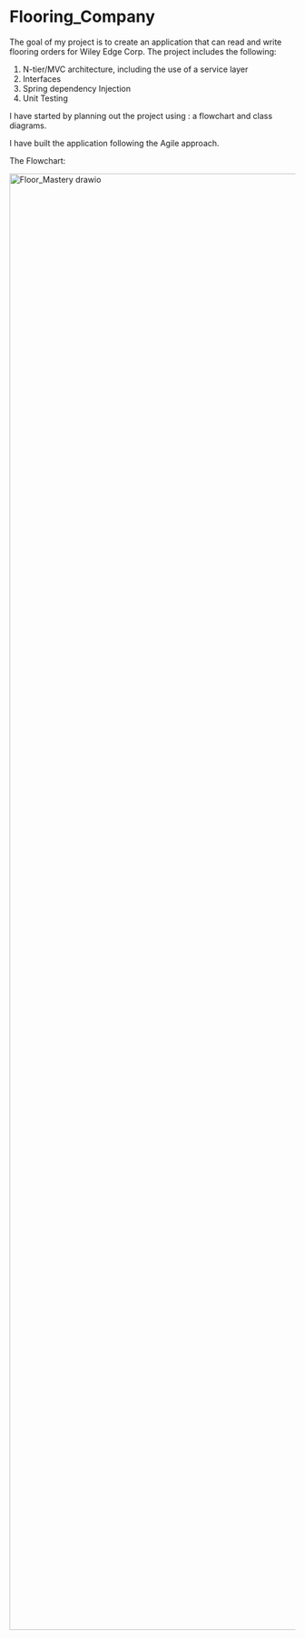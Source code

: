 # Flooring_Company
The goal of my project is to create an application that can read and write flooring orders for Wiley Edge Corp.
The project includes the following:
1) N-tier/MVC architecture, including the use of a service layer 
2) Interfaces 
3) Spring dependency Injection 
4) Unit Testing

I have started by planning out the project using : a flowchart and class diagrams.

I have built the application following the Agile approach.

The Flowchart:

<img width="2369" height="2562" alt="Floor_Mastery drawio" src="https://github.com/user-attachments/assets/10c61e1c-21e8-4405-8706-888d2745cb74" />
